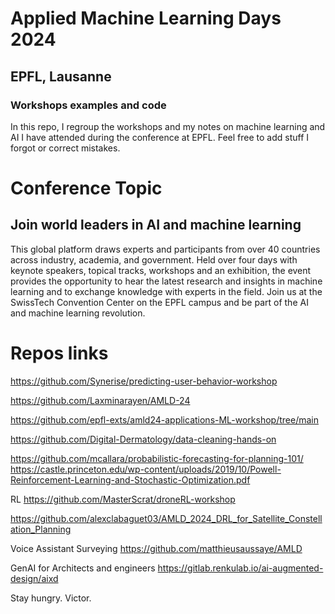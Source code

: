# Applied Machine Learning Days 2024
## EPFL, Lausanne
### Workshops examples and code
In this repo, I regroup the workshops and my notes on machine learning and AI I have attended during the conference at EPFL.
Feel free to add stuff I forgot or correct mistakes.

# Conference Topic
## Join world leaders in AI and machine learning
This global platform draws experts and participants from over 40 countries across industry, academia, and government. Held over four days with keynote speakers, topical tracks, workshops and an exhibition, the event provides the opportunity to hear the latest research and insights in machine learning and to exchange knowledge with experts in the field. Join us at the SwissTech Convention Center on the EPFL campus and be part of the AI and machine learning revolution.


# Repos links
https://github.com/Synerise/predicting-user-behavior-workshop

https://github.com/Laxminarayen/AMLD-24

https://github.com/epfl-exts/amld24-applications-ML-workshop/tree/main

https://github.com/Digital-Dermatology/data-cleaning-hands-on


https://github.com/mcallara/probabilistic-forecasting-for-planning-101/
https://castle.princeton.edu/wp-content/uploads/2019/10/Powell-Reinforcement-Learning-and-Stochastic-Optimization.pdf

RL
https://github.com/MasterScrat/droneRL-workshop

https://github.com/alexclabaguet03/AMLD_2024_DRL_for_Satellite_Constellation_Planning

Voice Assistant Surveying
https://github.com/matthieusaussaye/AMLD

GenAI for Architects and engineers
https://gitlab.renkulab.io/ai-augmented-design/aixd







Stay hungry.
Victor.
